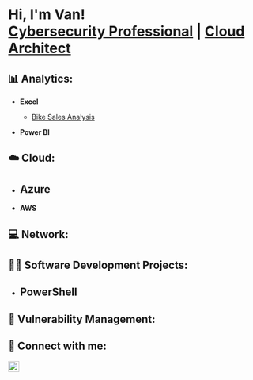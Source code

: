 <h1>Hi, I'm Van! <br/><a href="https://github.com/joshmadakor1">Cybersecurity Professional</a> | <a href="https://www.linkedin.com/in/vanlingoua/">Cloud Architect</a>

<h2>📊 Analytics:</h2>

- <b>Excel</b>
  - [Bike Sales Analysis](https://github.com/LingouaTech/Bike-Sales-Dashboard)

- <b>Power BI</b>
 

<h2>☁️ Cloud:</h2>

- <b>Azure</b>
  - 

- <b>AWS</b>

<h2>💻 Network:</h2>


<h2>👨‍💻 Software Development Projects:</h2>

- <b>PowerShell</b>
  - 

<h2>🚫 Vulnerability Management:</h2>


<h2> 🤳 Connect with me:</h2>

[<img align="left" alt="JoshMadakor | LinkedIn" width="22px" src="https://cdn.jsdelivr.net/npm/simple-icons@v3/icons/linkedin.svg" />][linkedin]

[linkedin]: https://www.linkedin.com/in/vanlingoua/


<!--


Here are some ideas to get you started:

- 🔭 I’m currently working on ...
- 🌱 I’m currently learning ...
- 👯 I’m looking to collaborate on ...
- 🤔 I’m looking for help with ...
- 💬 Ask me about ...
- 📫 How to reach me: ...
- 😄 Pronouns: ...
- ⚡ Fun fact: ...
-->
